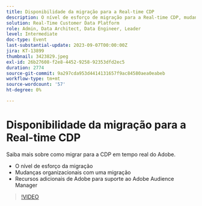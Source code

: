 ```yaml
---
title: Disponibilidade da migração para a Real-time CDP
description: O nível de esforço de migração para a Real-time CDP, mudanças organizacionais com uma mudança e recursos de Adobe adicionais para suporte da Adobe Audience Manager
solution: Real-Time Customer Data Platform
role: Admin, Data Architect, Data Engineer, Leader
level: Intermediate
doc-type: Event
last-substantial-update: 2023-09-07T00:00:00Z
jira: KT-13899
thumbnail: 3423829.jpeg
exl-id: 26b27608-f2e8-4452-9258-92353dfd2ec5
duration: 2774
source-git-commit: 9a297cda953d4414131657f9ac84580aea0eabeb
workflow-type: tm+mt
source-wordcount: '57'
ht-degree: 0%

---
```


# Disponibilidade da migração para a Real-time CDP

Saiba mais sobre como migrar para a CDP em tempo real do Adobe.

* O nível de esforço da migração
* Mudanças organizacionais com uma migração
* Recursos adicionais de Adobe para suporte ao Adobe Audience Manager


>[!VIDEO](https://video.tv.adobe.com/v/3423829/?learn=on)
